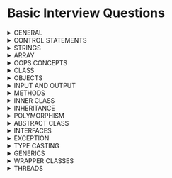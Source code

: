 # Basic Interview Questions

<details>
<summary> GENERAL </summary>

1. Is java case-sensitive language ? <br>
A. No

2. Is java, pass by value or pass by reference ? can you prove it ? <br>
A. It is pass by value. Yes, use swapping program

3. What is the JVM execution flow ? <br>
A. Statics - initializers, variables, methods <br>
   instance - initializers, variables, methods <br>
   then local variables
   
4. How to compile and execute code in java ? <br>
A. use javac for code compilaion and conversion then java for running

5. Can we run any statement without main() ? <br>
A. Yes, static initilzers, static methods

6. what will happen if i call main() inside main() method ? <br>
A. It is recurrsively call itself and run out of memory. heap space

7. What is unicode system ? why two bytes are allocated for each character ? <br>
A. It is system to encoding standard which gives unique number for each character and it requires only byte. <br>
Two bytes are allocated to support other languages
 
8. Can any class be specified as datatype ? For instance 'String' class <br>
A. Yes, all classes are specified as user defined datatype

9. Default datatype for non-fractional numbers & fractional ones ? <br>
A. non-factional - Integer, fractional - Double

10. How datatypes declaration transited from java-8 to java-11 and above ? <br>
A. 'var' keyword is used for representing the datatype reference which will decided at runtime

11. Can you explain with example between operators '|' and '||' ? <br>
A. true & false & true - false [third expression will also evaluated] <br>
   &nbsp;&nbsp;&nbsp; true && false && true - false [third expression is not evaluated due to short circuit]

12. What is ternary operator ? when to use ? any advantage ? <br>
A. Special operator to evaluate expression on condition to produce result [similiar to if/else] <br>
   **Advantage**: Increase code readability <br>
   Example: (a > b) ? a : b; 

13. What is instanceOf operator ? When to use ? any advantage ? <br>
A. instanceOf is special operator which checks object to specific class type <br>
   It is generally used when classes are under inheritance to prevent 'ClassCastException' <br>
   Example: obj instanceOf MyClass

14. What decides the execution flow of expression ? <br>
A. BODMAS rule

15. Can we invoke garbage collector ? <br>
A.  Yes, but when it actually initiates process is not known <br>
    It can be done using System.gc() (OR) Runtime.getRuntime().gc()

16. What are packages and libraries ? <br>
A.  Combining group of similar functionality is called package <br>
    Combining group of similar packages is called library <br>

17. What is the use of import statement, if we can directly use at variable level ? <br>
A.  Its the central area of class where we can define once and use anywhere inside class

18. What is api document ? <br>
A.  It is a reference manual that has all of the information you need to work with the API

19. What is Classpath ? How do you define it ? How is it useful ? <br>
A.  The classpath is an environment variable that specifies the locations where the Java compiler and Java Virtual Machine (JVM) should search for class files and other resources

20. What is JAR file ? How is it different from zip file ? <br>
A.  Compressed version of the code which is readily executable

</details>
<details>
<summary> CONTROL STATEMENTS </summary>

1. what are statements and loops ? <br>
A. Statements executes single execution code [top to bottom] but loops to recurrsively iterates the same execution code <br>
   &nbsp;&nbsp;&nbsp; Statements: if-else, switch, break, continue, return
   &nbsp;&nbsp;&nbsp;      Loops: do-while, while, for, for-each

2. Difference between while and do-while loop ? <br>
A. do-while executes once irrespective of condition where as while adheres to condition. <br>
while is considered as more efficient <br>
   Scenarios: do-while is useful for Menu-Driven Programs, password entry whereas while is Event Handling, Continous monitoring
   
3. How would you write infinite for-loop, while & do-while loop, where are they useful ? <br>
A. for (;;), while(true), do {} while(true) <br>
   Scenarios: In cases where you want to continuesly monitor something use while and do-while

4. What will happen if i run continues loop basically infinite loop ? <br>
A. Heap will run out of memory and out of memory error will come

5. In which cases for loop with indexes are useful ? <br>
A. Generally, when you want to toggle the data with indexes say alternate numbers, every three number of array etc..

6. Give me usecase where we use switch statement ? <br>
A. Switch cases are specifically useful when you want to pre-define values <br>
   &nbsp;&nbsp;&nbsp; Example: bank interest rates, transaction charges, currency values

7. Difference between return and system.exit() ? <br>
A. Generally, return just gracefully terminates the execution but still allows caller method to execute <br>
   &nbsp;&nbsp;&nbsp; whereas system.exit stops the execution either normal [System.exit(0)] or abnormal way [System.exit(1)]

8. In which case finally block executes, if the statements are called before them ? <br>
A. Even if method returns the values, still finally block will be called <br>
   &nbsp;&nbsp;&nbsp; whereas system.exit stops the execution and finally block wont be executed

9. How many ways can we terminate the program ? <br>
A. Currently, there are many ways we can terminate the program <br>
> Graceful way
  - return
  - System.exit(0)
> Abnormal way
  - System.exit(1)
  - Recurrsion
  - Deadlock
  - Sleep infinitely

</details>
<details>
<summary> STRINGS </summary>

1. Is String a class (OR) datatype ? <br>
A. String is a class and all classes are datatype [user-defined datatype]

2. What are the ways in which we you can create string ? <br>
A. It can created as literal, new object, new object(char array), new String(StringBuffer), new String(StringBuildr), toString()

3. How are string stored in below java-8 and after java-8 ? <br>
A. Java-8 before, string literal are stored in String Constant Pool inside Heap, string objects in heap <br>
   Java-8 after, string are stored inside Heap

4. If we dont reference a string, will its value change ? <br>
A. No, because they are immutable

5. What is the danger of String Constant Pool ? <br>
A. String Constant Pool data is not controlled by programmer and lives long. If hacker gain access, its dangerous

6. String class is immutable, are object too immutable ? <br>
A. Obviously, yes

7. What advantage do we get from String being immutable ? <br>
A. Sharing resource

8. How would you search a string from list ? <br>
A. Linear Search, Binary Search etc..

9. How would you modify the content of String ? <br>
A. Either using String Buffer / String Builder

10. Can you explain difference between String Builder and String Buffer ? <br>
A.  String Builder - not synchronized, fast, single-threaded <br>
    String Buffer - synchronized, slow, multi-threaded

11. How to create String Buffer / String Builder ? <br>
A.  It can be created with default constructor or constructor with String args

12. Does String Buffer / String Builder required reference for update ? <br>
A.  No, they are mutable and internally updated

13. Difference between String and String Buffer / String Builder ? <br>
A.  String are immutable objects whereas String Builder / String Buffer are mutable in nature <br>
    String and StringBuffer are thread-safe where as StringBuilder is not <br>
    String can be created many ways whereas String Buffer / String Builder are created using string only

</details>
<details>
<summary> ARRAY </summary>

1. What is array ? <br>
A. array is collection of elements

2. Will array contains same datatype or different type elements ?  <br>
A. same datatype only

3. Where are arrays contents are stored ? <br>
A. Generally, arrays are stored on dynamic memory of heap

4. What are array types ? <br>
A. Arrays are categorized based on dimensions. 1D, 2D, 3D...

5. How many ways can you create arrays ? <br>
A. Arrays can be created using literal or array objects <br>

6. Can we interchange square brackets while declaring arrays ? <br>
A. Yes. int[] arr; (OR) int arr[];

7. What is 2D array ? How to create it <br>
A. It is two dimensional array which is used storing the data <br>
   It is created same way as 1D array

8. What is Jagged Arrays ? Rules to create ? <br>
A. Arrays with variable size but works in multi-dimesional array <br>
   Rules: They are created with initial length

9. Can we change the contents of array even if is marked as final ? <br>
A. Yes, as they are mutable in nature

10. Can i create array in array ? <br>
A.  Yes

11. Can we interchange static & void in main method ? <br>
A.  Yes

12. Can we create main() method of my own ? <br>
A.  Yes

13. Can we call main() method of class from another ? <br>
A.  Yes

14. How are command-line args are read ? <br>
A.  Strings

15. How are escape big string in command-line args ? <br>
A.  Put it inside the quotes

16. Difference between Procedure based vs Object Oriented based approach ? <br>
A.  Procedure based approach hard to understand, increases complexity <br>
    Object Oriented based approach opposite of it also it provides reusability

17. Difference between Object based vs Object Oriented based approach ? <br>
A.  Object based approach similar to Object oriented but it doesnt support inheritance <br>
    Object based - javascript, vbscript <br>
    Object oriented - java, c++

</details>
<details>
<summary> OOPS CONCEPTS </summary>

1. Explain OOPS concepts ? Give some real world example ?
A. Class/Objects <br>
   Encapsulation <br>
   Abstraction <br>
   Inheritance <br>
   Polymorphism <br>

2. Difference between class and object ? where are they stored ? Give Example. <br>
A. Class defines model for objects and it physically doesnt not exists <br>
   whereas object is instance of class <br>
   Class is store in method area whereas objects are stored on heap memory of jvm <br>
   Example: Class - Car, Object - Maruti, Benz etc..

3. Explain Encapsulation ? Advantage ? Example <br>
A. Encapsulation is process of wrapping up variables and methods and securing the data <br>
   variables are marked 'private' and methods as 'public' <br>
   Example - class <br>
   **Advantages**: Security, Reusability of variables, Validation can be placed
    
4. Explain Abstraction ? Advantage ? Example <br>
A. Abstraction is process of hiding the details <br>
   create a method which expose only required details. Say employee basic info but database may contain additional info <br>
   Example - interface <br>
   **Advantages**: Security

5. Explain Inheritance ? Advantage ? Example <br>
A. Inheritance is process of accessing the features <br>
   just extend to class or implement an interface <br>
   Example - King of the kingdom <br>
   **Advantages**: Reusability, Extensibility

6. Explain Polymorphism ? Advantage ? Example <br>
A. Polymorphism is process which means many forms <br>
   method with different arguments or method with same arguments but different types <br>
   Example - Human Beings <br>
   **Advantages**: Flexibility

</details>
<details>
<summary> CLASS </summary>

1. What is hashcode ? How is it useful ? algo used for designing it ? <br>
A. Hashcode is unique hexadecimal representation address of the object <br>
   It is used as key/Id in many cases <br>
   Algo used for hascode can use either HashMap, HashSet or HashTable

2. If i create custom class 'Test' with one variable 'name' & if i create object of it, what will be name value ? <br>
A. It will be 'null' [Defaults will be set for each datatype]

3. What are different memory sections in JVM where object content is stored.? <br> 
A. Stack - local variables, method calls, references to object on heap <br>
   Heap - stores objects and dynamic memory <br>
   Metaspace - metadata of the class

4. Are the object of custom class mutable in nature ? <br>
A. Yes, they are designed for that reason only

5. Can we share objects over the network ? <br>
A. Yes but it must be in the form of bytes [Serialization / Deserialization]

6. What are access specifiers ? Explain its types ? relevance of each of it ? <br>
A. As name suggests, access specifiers are used to provide access to its members & methods of the class <br>
   public - can be accessed from anywhere <br>
   private - can be accessed only within the class <br>
   default - can be accessed only within the package <br>
   **protected** - can be access within and outside package but must be under inheritance <br>

7. Explain constructors ? Types ? Invoked ? <br>
A. They are special method without any return type and used for initializing the object <br>
   **Types**: default & parameterized constructor <br>
   They can be invoked either while creating the object using 'new' keyword <br>
   or it can be invoked via inheritance using 'extends' keyword

8. Advantages of contructors ? <br>
A. Validation, Initialization

9. When is constructor called before or after creation of object? <br>
A. Basically, it is called during the process of creation

10. What is constructor overloading ? <br>
A.  It is the process of creating method with same name but different arguments

11. What is constructor chaining ? <br>
A.  It is the process of chaining the constructor on initilization generally via inheritance

12. Can we return from a constructor ? <br>
A.  Yes, but without any value

13. Is it necessary to define no-args constructor when defining parameterized constructor ? <br>
A.  Yes

14. Difference between default and parameterized constructor ? <br>
A.  default constructor - automatically added by jvm, no args, always one construtor, sets defaults <br>
    parameterzied constructor - must be explicitly defined, some args, multiple constructors, sets provided values <br>

15. Difference between default and no-args constructor ? <br>
A.  default constructor - automatically added by jvm <br>
    no-args constructor - must be explicitly defined, generally used in conjunction with parameterized constructor <br>

16. Difference between constructor and method ? <br>
A.  Constructor - automatically added by jvm / explictly added, used during object construction, same name as class, no return type, no concept of static / non-static<br>
    Method - must be explicitly defined, used after object is constructed, name can be same name or different from class, it can return values, can be static/non-static in nature <br>
  
</details>

<details>
<summary> OBJECTS </summary>

1. Who is the parent of all class ? <br>
A. Object class

2. Important Methods of object class ? <br>
A. equals() - used for matching the content of objects <br>
   hashcode() - generated unique hexadecimal number as reference<br>
   wait() - used for locking the object till it is unlocked by nofity() or notifyAll() <br>
   notify() - used for unlocking the object by sending signal to object <br>
   notifyAll() - used for unlocking the objects by sending signal to objects  <br>
   clone() - used for cloning the objects <br>
   finalize - used for garbage collection <br>
   toString() - convert object to string <br>

3. How many ways can we create an object ? <br>
A. It can be done in following ways
   - Using 'new' keyword
   - Factory classes
   - Cloning
   - Reflection
   - Class.forName()

4. What is Cloning ? How is it useful ? Types ? <br>
A. It the process of creating a new object by copying contents from another object <br>
   It gives resuability of object & reduces developer effort <br>
   Types: Shallow & Deep Copy

6. Difference between shallow and deep copy cloning ? <br>
A. shallow copy is the process of cloning the object where modifications are accepted between cloned and actual object. <br>
   whereas it is opposite for deep copy
   shallow copy uses default clone() method whereas for deep copy we need custom implementation

7. Tell me the contract between hashcode() and equals() method ? <br>
A. If two objects are equal through equals() method, then there hashcode must be same <br>
   If two objects are not equal through equals() method, then there hashcode can be same or different <br>

8. When does hash collision occur ? Resolution ? <br>
A. Generally, when hashcode() method is not properly overridden (OR) same hash values generated for all objects <br>
   Make sure hashcode is properly overridden to produce unique keys

9. Can you explain where to use '==' vs .equals() method ? <br>
A. '==' is mainly used for address comparaision [literals]. useful in case of literals [numbers, characters] <br>
   &nbsp;&nbsp;&nbsp;.equals() is mainly used for value comparision [objects]. useful for any class objects [strings]

</details>

<details>
<summary> INPUT AND OUTPUT </summary>

1. Which class is used for input/output streams ? <br>
A. System.in, System.out, System.err

2. Do you know buffered reader, if yes, why it is used in conjunction with InputStream Reader/ Writer ? <br>
A. Basically, it buffers the input data for efficient reading / writing

3. How many ways can you read input from keyboard ? <br>
A. It can be done using InputStreamReader & Scanner

4. What kind of exception is throwing by Input / Output streams ? <br>
A. IOException - It is checked exception

5. How many ways can you read a character from keyboard ? <br>
A. It can be read using buffered reader or scanner <br>
   Buffered Reader - using read() or readLine().charAt(0) <br>
   Scanner - using next().charAt(0) or nextLine().charAt(0) <br>

6. What is the problem when we use read() followed by readLine().charAt(0) ? <br>
A. read() only takes single character and rest of the character will be pushed to readLine() which is incorrect <br>
   Solution - just use readLine().charAt(0) (OR) bufferedReader.skip(2)

7. What is the problem when we use next().charAt(0) followed by nextLine().charAt(0) ? <br>
A. same problem as read() and readLine() of buffer reader

8. How many ways can you read a characters (OR) string from keyboard ? <br>
A. It can be read using buffered reader or scanner <br>
   Buffered Reader - using readLine() <br>
   Scanner - using nextLine() <br>

9. How many ways can you read numbers from keyboard ? <br>
A. It can be read using buffered reader or scanner <br>
   Buffered Reader - using read() (OR) readLine() in conjuction with wrapper class parse methods <br>
   Scanner - using nextInt() (OR) nextFloat() (OR) nextDouble() and so on.. <br>

10. How many ways can we split string and read the inputs ? <br>
A.  It can be done using 'split()' method of String (OR) use StringTokenizer class

11. Difference between StringTokenizer and String.split() ? which is efficient <br>
A.  StringTokenizer - legacy class, less efficient for single delimiter, doesnt return empty tokens <br>
    split()         - method of string, highly efficient w.r.t delimiters, returns empty tokens

12. How can you format the string output ? <br>
A.  It can be done using String.format() (OR) System.out.printf() 

</details>
<details>
<summary> METHODS </summary>

1. what are instance methods ? How are they called ? where are they stored ? Example <br>
A. They are object methods which are called after object is created <br>
   They are called generally with instance only <br>
   They are stored in heap area of jvm
   Example: setters and getters

2. what are static methods ? How are they called ? where are they stored ? Example <br>
A. They are class methods which are called even before any object is created <br>
   They are called generally with Classname or even instance [interally it resovles to classname] <br>
   They are stored in method area of jvm
   Example: Class.forName("test"), Class.getInstance() etc. <br>

3. Can we access non-static variable in static method ? <br>
A. No

4. Can we access static variable in non-static method ? <br>
A. Yes

5. Where do we use local variables ? Advantage ? <br>
A. Any variables used inside method are local variables, very useful incase of threading 

6. What is shadowing ? <br>
A. It is the practice of using variables in overlapping scopes with the same name

7. Explain the relevance of 'this' ? <br>
A. It is used for referrning the object members. It can be constructor, variable and methods <br>
   It's scope applicable within the class [basically object]

8. Recurrsion ? Adv/disadv ? <br>
A. A function which calls itself <br>
   Adv - Fast execution, less code <br>
   Disadv - If not implemented successfully, it will result in out of memory error

9. What are factory methods ? pattern ? Adv/disadv ?
A. Method used for creating objects by providing class name. <br>
   It uses factory design pattern <br>
   It compares the classname and creates object with new instance <br>
   Adv: one place to create all objects

10. How to define varaible arguments to methods ? rules ? Example <br>
A.  To replace multiple overloaded methods we can use variable arguments <br>
    It can be defined with ... and must be the last argument of the method <br>
    Example: sum of 2'S, 3's, 4's numbers

11. If method return value, is it necessary to consume / read ? <br>
A.  Not necessary

</details>
<details>
<summary> INNER CLASS </summary>

1. What is object graph ? <br>
A. It is the representation of how objects are connected to each other

2. When should we use inner class ? what are adv ? <br>
A. In case we some implmentation to be secured, we can put it in inner class. <br>
   Example: interest of loans

3. Anonymous inner class vs inner class ? <br>
A. Inner classes with have name whereas anonymous wont.  

</details>
<details>
<summary> INHERITANCE </summary>

1. What is the parent of all class either via instance or inheritance way [super] ? <br>
A. Object class

2. Why java doesnt use much of interitance even when it provides reusability ? <br>
A. Code complexity, Readability 

3. Which keywords signifies the class / interface are in inheritance ? <br>
A. extends / implements at class / interface level and super in constructor level 

4. Where can we use 'super' of ? what all can it access ? <br>
A. super is used specially in case of inheritance, it can be access members and constructors

5. What is constructor chaining ? How does it works ? <br>
A. It is the process of chaining all the classes which are under inheritance and it works wth 'super' of call

6. Is there any access specifier designed for inheritance ? <br>
A. Yes, protected

7. Types of inheritance ? Which java supports ? <br>
A. single and multple. java supports single inheritance

8. what is multiple inheritance issue ? why java doesnt support ?
A. It is also called diamond problem of death. It causes confusion on which method to pick and execute <br>
   It add complexity and effects readability

9. Inside constructor, can we have super and this ? what rules are followed ? <br>
A. No, we cannot have both. Rule is to have only one of these and it must be first line of constructor

10. Can i prevent a class from creating object / preventing inheritance ? <br>
A.  Yes, if class has private constructor

</details>
<details>
<summary> POLYMORPHISM </summary>

1. Difference between coercion and conversion ? <br>
A. Automatic conversion between different datatype done by compiler is called coercion <br>
whereas explicit conversion of datatype done using cast operator by coder is called conversion

2. Explain polymorphism ? Types ? Example ? <br>
A. Polymorphism - many forms, variables and methods acts different on different methods <br>
   Types - static and dynamic <br>
   static - The process in which compiler knows the method to execute at compile time [Method Overloading]. <br>
   Example: Fees of bank <br>
   dynamic - The process in which compiler doesnt know the method to execute at compile time,  <br>
   hence it decided at runtime by jvm based on object [Method Overriding]. <br>
   Example - Interest of bank

4. Explain Method Overloading ? Usage ? Example ? <br>
A. It is the process in which multiple methods with same class name but different method signatures <br>
   It may vary by number of args, order of args or datatype of args <br>
   It is mainly used with in the class and used for enhancing the functionality <br>
   Example: skills improvement by employee

5. Explain Method Overriding ? Usage ? Example ? <br>
A. It is the process in which multiple classes with same method name and same method signatures ? <br>
   It must have exact same method signature and is applicable via inheritance <br>
   It is mainly used with in the class and used for enhancing the functionality <br>
   Example: learning different language

6. What can we implement with polymorphism either with static (OR) final (OR) private methods ? <br>
A. Only method overloading 

7. How to make a class immutable ? Adv/dis <br>
A. Make class as final, variable as private and instantitate with constructor and expose getter methods <br>
   throw exception from clone and collections must be copied and then sent <br>
   Adv - security, sharable

</details>
<details>
<summary> ABSTRACT CLASS </summary>

1. Can you explain where can we use abstract class ? Example ? <br>
A. It must be used where new features needs to be added keeping other features intact <br>
   Example: Banking interest on loans

2. Is there any memory allocated for abstract class ? <br>
A. No

3. Can i mark class as 'abstract' even if it doesnt contain abstract methods ? <br>
A. Yes

4. Lets say i create abstract method in concrete class, what changes do i need to make ? <br>
A. Mark the class as abstract

5. Can i create object of abstract class ? <br>
A. No, but it can be used along as anonymous object

6. If i cannot create instance of abstract class, can i access instance methods of it ? <br>
A. Yes, it is possible via Inheritance

7. Can i create protected variable inside abstract class ? <br>
A. Yes, it works well specially it class is accessed via inheritance

8. Why abstract and final doesnt work together ? <br>
A. Abstract requires inheritance whereas final opposes inheritance. Both are opposite in nature

</details>
<details>
<summary> INTERFACES </summary>

1. In case of interface, why methods are public abstract and variables are public static final ? <br>
A. Interface were designed to provide the methods on 'what to do' so methods are abstract in nature <br>
   whereas variables as constants because there is no object so instance variables are eliminated, <br>
   so it can be only accessed statically but things are different in java-8 and above

2. What are marker interface ? what is the use ? Example ? <br>
A. Interfaces with no abstract methods. <br>
   They are useful in specifying compiler that this functionality is applicable <br>
   Example: Clonable, Serializable [But to implement we need to override object methods like clone and serial id]

3. What are functional interface ? what is the use ? Example ? <br> 
A. Interface with single abstract method. <br>
   They are useful in single functionality. It slightly differs in java-8 <br> 
   Example: Runnable, Callable, Comparator, Comparable etc..

4. Can we create object of interface ? <br>
A. No, but it can be done via annonymous inner class

5. What problems is there w.r.t inheritance ? <br>
A. Multiple inheritance

6. How is multiple inheritance resolved ? <br>
A. Interfaces, as they dont provide implementation

7. How is achieve callbacks in java ? <br>
A. Interfaces

8. Difference between classes and interfaces ? <br>
A. classes works both with instance and inheritence way where as interfaces works in inheritance way <br>
   class can extend only one class but multiple interfaces whereas interfaces can extend multiple interfaces <br>
   classes are used to specify 'how to do' whereas interfaces are used to specify 'what to do' <br>
   classes can specify all kinds of methods and variables where as interfaces can only specify methods as abstract
   and variables as constants

9. Can we create a class inside interface ? <br>
A. Yes

10. Can we pass interface reference in methods ? which object does it hold ? <br>
A. Yes, whichever is assigned to it before method call

11. How are interfaces stored after compilation ? <br>
A.  They are stored as .class file only

</details>
<details>
<summary> EXCEPTION </summary>

1. What are Exceptions ? How do you handle it ? <br>
A. Exceptions are abnormal conditions which alters the flow of execution. <br>
   It can be handled with try-catch-finally

2. Difference between compile time vs runtime exceptions ?
A. Exceptions managed by compiler are compile time exception <br>
   whereas exception managed by jvm is called runtime exceptions <br>
   compile time exceptions are enforces method to handle either by try-catch or by throwing <br>
   No such rules for runtime exceptions

3. Difference between error and exceptions <br>
A. Error are irrecoverable conditions and must not be handled. Example: OutOfMemoryError, StackOverflowError <br>
   whereas exceptions are recoverable and must be handled. Example: IOException, NullPointerException <br>

4. Can we handle errors ? If yes, why dont we handle ?
A. Yes, we can but not recommended. <br>
   They are not handled because they are system related issues not program related

5. Which the parent class of all exceptions ? parent of Throwable ? <br>
A. Parent of all exception class is '**Throwable**', parent of throwable is '**Object**' class

6. How do you perform exception handling ? <br>
A. It is generally done using try-catch-finally

7. In case we dont handle exception, how does main method display exception occurred ? <br>
A. Every main method inheritly has exception handling done by JVM. JVM manages exception objects

8. Can we write single catch block and handle multiple exceptions ? <br>
A. Yes, using pipe (|) operator

9. Can we write try without catch block ? <br>
A. Yes, either with finally or use try-with-resources

10. In case developer doesnt want to handle exception, what can he do ? <br>
A.  We can throw the exception mainly checked ones. [We can even throw unchecked exceptions]

11. What are the steps to create custom exceptions ? <br>
A.  Extending to the Exception class <br>
    specify the constructors with arguments else we can't use them

12. Can we throw an exception either thrown from method or create new one ?
A.  Yes, we can throw any exception using 'throw' clause

13. Can we rethrow an exception ? if Yes, what is adv / disadv ? <br>
A.  Yes, but not useful 

14. Can you explain rules for defining the exceptions ?
A.  Make sure all custom exceptions derive from Exceptions class <br>
    Order of exceptions must be from low to high <br>
    
</details>
<details>
<summary>TYPE CASTING</summary>

1. What is type casting ? what is cast operator ? <br>
A. It is process of changing the datatype <br>
   cast operator is used for performing type casting

2. Where can i use type casting ? <br>
A. It is generally used from coverting the dataypes between primitive and reference types

3. What are different types of datatypes ? <br>
A. Primitive and Reference datatypes

4. What is widening and Narrowing ? Example <br>
A. Widening is the process of promoting the object to higher types & is done by compiler. Example - int i = 100;
   Narrowing is the process of demoting the object to lower types & is done by user explicitly. Example - int i = (int) 100.12;

5. What is implicit vs explicit casting ? <br>
A. Automatic casting done by compiler is called implicit casting <br>
   Explicit casting done by the user is called explicit casting <br>
   Explicit casting is error prone where as implicit is not

6. How do you perform primitive casting ? <br>
A. Casting which is between the primitives and its classes

7. How do you perform reference casting ? <br>
A. Casting which is between the classes which are under inheritance

8. What is generalization vs specialization ? <br>
A. Generalization is the process of promoting the classes to higher types <br>
   specialization is the process of promoting the classes to lower types providiing specific functionality

9. Where does narrowing fail ? <br>
A. Narrowing fails in case both reference and object are of parent type and then you demote to subtype

</details>

<details>
<summary> GENERICS </summary>

1. What do you understand by term 'generics' ? where all can we apply ? <br>
A. generics meaning support all types. It is the process of making the class or variable or method, type-safe in nature <br>
   It can be applied on interface, class, method or variable

2. What is generic class / generic method / generic interface.? Explain with example.? <br>
A. Class / methods / interface with support all datatypes except primitives. Make sure they are type-safe <br>
   HumanBeing is generic class and each human becomes specific version
   
3. What is generic type.? <br>
A. It represents a class or interface that is type-safe. It can act upon any datatype

4. What is Erasure.? Any example <br>
A. Creating non-generic version of generic type by java compiler

5. Can we create object of generic class.? <br>
A. No, Generic object creation is not allowed

6. How can generics be applied in java objects.? <br>
A. It is possible because generic types are defined as subtype of object class

7. Any limitations of generic been applied in objects ? <br>
A. Yes, primitives are not supported  

</details>

<details>
<summary> WRAPPER CLASSES </summary>

1. What are wrapper class ? Explaing with usecase ? <br>
A. The classes created for coverting primitives to objects <br>
   They are part of java.lang package <br>
   They are very useful as java deals with objects and it is required while transporting data over network 

2. Are wrapper classes final by nature ? <br>
A. Yes

3. Explain about primitive types and its counter wrapper classes ? <br>
A. byte -> Byte, short -> Short, int -> Integer, long -> Long <br>
   float -> Float, double -> Double <br>
   char -> Chracter <br>
   boolean -> Boolean <br>

4. Which is the parent of all the number classes ? <br>
A. Number class [abstract class]

5. What is Number class ? Tell about its methods ? <br>
A. In order to represent numbers including fractions, number class was created <br>
   Methods <br>
   byteValue(), intValue(), shortValue(), longValue(), floatValue(), doubleValue()

6. Which is better to use for API models ? primitives or wrapper class ? <br>
A. For Api Models, its always good to use wrapper classes as primitives cannot be assigned to missing value

7. What is Character class ? Tell me about the methods ? <br>
A. The counter part for primitive type character <br>
   Methods <br>
   charValue(), compareTo(Character obj), toString(), valueOf(char ch) <br>
   isDigit(char ch), isLetter(char ch), isDigitOrLetter(char ch), isSpaceBar(char ch), isWhiteSpace(char ch),
   isUpperCase(char ch), isLowerCase(char ch) <br>
   toUpperCase(char ch), toLowerCase(char ch)

8. How to convert wrapper class object back to primitive type ? <br>
A. If String, convert using parseXXX method and if number, use XXXValue <br>
   XXX -> can be any primitive type

9. Which wrapper class has only one constructor ? <br>
A. Character Class

10. What are the problems with character class ? <br>
A.  It can be assigned to both character or its associated number. while converting this can create issues

11. What is the relevance of Math class ? <br>
A.  All the mathematical operations are present here. use this as utility

12. What happens when we use Integer i = 10 ? Explain the process ? <br>
A.  When any int value is assigned to wrapper class. Internally it is converted to object using internal cache <br>
    Internal cache works well between byte range. If it goes beyond it, results wont be correct

</details>

<details>
<summary> THREADS </summary>

1. Tell me about theads ? where to use ? adv/dis ? <br>
A. It is seperate path of executing the group of statements <br>
   It is useful in UI responsiveness, web servers, database interaction, data processing <br>
   Advantage:  for faster execution, improving performance, effective utilization of resources, producer-consumer Problem <br>
   Disadavantge: More memory, deadlocks, sync issues

2. Can you explain the Thread content when called using Thread.currentThread() ? <br>
A. It contains three main components. Thread contains [Thread Name, Thread Priority, Thread Group] <br>
   - Thread Name: Name of the thread, if not provided, system will assign it
   - Thread priority: Priority of thread for jvm to execute
   - Thread Group: Group in which threads are present, it can contain many threads

3. Which thread is run by default by java program or main function ? Explain properly ? <br>
A. Every program has a default thread called main thread which is managed by JVM <br>
   Main thread will have its own stack and local variables <br>
   It be specified like this [main, 5, main] --> Thread and group name will be main and priority will be 5

4. Difference between single tasking and multi tasking ?
A. single tasking is a process where it executes one task at a time and goes in sequencial manner <br>
   whereas multi tasking is a process where it executes multiple task at a time and goes in parallel manner <br>
   single tasking is time consuming and does not utilize system resources properly <br>
   whereas multi tasking is time efficient and utilize the system resources properly <br>
   
5. What is CPU intensive vs IO intensive Task ? what to use when ? <br>
A. CPU Intensive Task: A task that requires a lot of computation and uses the CPU heavily. <br>
   Use Cases: Image/video processing, Scientific simulations, Cryptographic calculations, Machine learning model training,      Data compression/encryption <br>

   IO Intensive Task: A task that spends more time waiting for input/output operations than doing computation <br>
   Use Cases: Reading/writing files to disk, Accessing databases, Network communication (APIs, downloading files), Logging      or interacting with hardware

6. Difference between process and threads ? <br>
A. Process is an independent program in execution whereas Thread is a lightweight unit of a process <br>
   - Process has its own memory space (heap, stack) whereas Thread shares memory with other threads in the same process <br>
   - Process is isolated from other processes	whereas threads are Not isolated – threads can affect each other
   - Process communication is Inter-process Communication (IPC), slower whereas threads uses shared memory – fast but risky (race conditions)
  - Process Creation Overhead Higher (needs separate memory, resources) whereas threads overhead is Lower (shares context with parent process)
  - Process crash affects only that process	whereas Thread crash can affect the whole process (all threads)
  - Process run separate applications/tasks whereas Thread	run parts of the same task concurrently

7. How to create threads ? <br>
- It can be created in following ways
  - extends Thread class [NOT RECOMMENDED]
  - implements Runnable interface [RECOMMENDED]
  - implements Callable interface [RECOMMENDED]
  - Executor service [RECOMMENDED]

8. How to run a threads ? Can i run the thread using thread.run() ? <br>
A. It can be run using start() method of thread. <br>
   start() - It creates thread which has its own stack and has its own local variables.
   run() - must not be used as it execution runs in same thread

9. Can i start a thread again ? <br>
A. No, It will throw InterruptedException

10. How to pass variables to threads ? <br>
A.  Via Constructor

11. Can i stop a thread ? <br>
A.  Yes, but not recommended [In case you want to stop, stop using flags not using Thread.stop()]

12. Thread vs Process ? Explain <br>
A.  Thread is used for performing a single task whereas process contains serveral tasks and needs serveral threads <br>
    Threads are lighweight in nature whereas processes are heavier as it requires more cpu and memory <br>
    Example: Process: Payment, Task: check payment mode, deduct from bank account, credit to wallet, process order

13. What exceptions does thread throw ? Do we need to handle ? <br>
A.  Interrupted Exception is thrown by thread methods and yes we need to handle for normal termination

14. Where all memory will be allocated once thread is created ? <br>
A.  Heap, Method Area, Stack

15. Are thread synchronous or Asynchronous in nature ? <br> 
A.  Asynchronous

16. Difference between sleep() and wait() method ? <br>
A.  sleep() is method of Thread class whereas wait() is the method of object class <br>
    sleep() method doesnt required object it just blocks thread whereas wait() requires object hence it needs sync block or method.
    sleep() method doesnt release the lock which is aquired whereas wait() releases the lock if aquired <br>
    sleep() is static method whereas wait() is non-static method <br>
    sleep() pauses for a specific duration whereas wait() waits for notification <br>
    sleep() doesnt required wakeup methods its time based whereas wait() requires wakeup using notify(), notifyAll() <br>
    sleep() is useful in polling or retry logic whereas wait() is useful mainly for Producer-Consumer problem

17. What is race condition ? How does it occur with scenario ?
A.  It is the problem which occurs when multiple threads updates the same shared resource <br>
    Scenario: In bank account, if we perform operations such as deposit or withdrawal at a time, this problem can occur

18. Explain Synchronization process.? Explain with example.? Adv/Disadv
A.  Synchronization in Java is a mechanism used to control the access of multiple threads to shared resources. <br>
    Adv: It sequencializes the thread aquiring shared resource preventing race condition
    DisAdv: Slowers the performance, consumes more memory <br>
    Example: Any distributions like ticket counter, bus counter

19. How many ways can we perform synchronizaton process ? <br>
A.  It can be using sync block (OR) sync method

20. When to use wait(), notify() and notifyAll()
A.  Mainly used for Thread Communication. Must be used in sync block/method <br>
    Example: producer-consumer problem etc..

21. What is mutually exclusive lock ?
A.  When one thread holds the lock and other thread wants to aquire it, they are mutually exclusive in nature. <br>
    (Or) The object is locked mutually on threads. It requires synchronization
     
22. What is deadlock ? How does it occur ? Preventition steps ? Disadvantages ? <br>
A.  Deadlock is a process in which threads lock each other waiting forever, it happens in mutli-threaded enviroment while        threads works with resource with sync block or methods <br>
    It can occur if the two threads waits for each other to release the resource <br>
    Steps: <br>
        - Its generally happens through bad design, it can be corrected at code level <br>
        - Avoid nested locks, unncessary locks & also from thread.join() method <br>
    Disadvantages: <br>
       - It can run the memory out
       - system will hang and slowness can be observerd
 
23. In multi-threaded environment, how will you manipulate strings ?
A.  Use StringBuffer

24. What is deamon threads ? use-case ? how to check if thread is deamon ? <br>
A.  Threads which are not created by user and runs forever. [system threads] <br>
    They are useful for running background process. lets say - updating service package, database service <br>
    isDeamon() of thread method helps in indicating whether it is normal or deamon thread

25. What is Thread group ? Adv/Dis ? How is it represented ? <br>
A.  It is a group of threads where each thread works independently per task and will consume more resources <br>
    It is generally represent with Thread. Thread.currentThread() gives the information <br>
    Adv: <br>
       - We can group different threads into the group. Example: project team <br>
    DisAdv: <br>
       - It may overload consuming more resources and system crashes
    
26. What is Thread Pools ? Adv/Dis ? Use-case ? <br>
A.  It is concept of providing readily available threads for the programmer to use. Internally manages thread                   communication, effective memory utilization <br>
    Adv: Ready made threads are provided, user just need to use it, No need to manage the cycle of threads <br>
    DisAdv: It is possible to have deadlocks, Internal issue w.r.t threads are undetermined <br>
    Use-Case: Animation, Gaming, video processing

27. Tell me about different types of thread pools ? <br>
A.  There are 5 types of pools currently supported
    - Single Thread Pool - It just contains only one thread & executes task sequencially. Example - Any Program
    - Single Scheduled Thread Pool - It contains only one Thread & useful for scheduling **future** tasks. Example - Payment
    - Fixed Thread Pool - It contains fixed number of threads and executes tasks parallely
    - Cached Thread Pool - It contains multiple threads provided and executes tasks and waits till 1min before thrashing                               and then new threads will be created
    - Scheduled Thread Pool - It contains multiple threads provided and executes **future** tasks and waits till 1min                                     before thrashing and then new threads will be created

28. What is Executor Service ? How is it useful ? <br>
A.  It is a framework designed for providing worker threads. It uses **Exeutors** class to create thread pool <br>
    It is useful because it manages the lifecycle of threads <br>

29. What is CPU vs Memeory Intensive Tasks.? <br>
A.  Tasks are divided based on tasks as follows
    - The task which requires more processing power then it is called cpu intensive task. <br>
    Use Process Based Multi=tasking <br>
    Ex: Math calculation
    - The task which requires more memory power then it is called memory intensive task. <br>
    Use Thread Based Multi=tasking <br>
    Ex: Games, Animation 

30. Explain Thread Life Cycle ? <br>
A.  Following are the states of the threads
    - New - When the thread is created but not running state [start() method]
    - Runnable - When the thread is ready to run [yeild(), notify(), notifyAll() method] 
    - Not-Runnable - When the thread is blocked/waited [sleep(), wait(), IO Block method]
    - Terminate - When the thread is killed [stop() method (OR) run method finishes]

31. Types of locks in threads ? Example <br>
A.  **Intrinsic Locks** - Implicit locks which works with single thread under synchronization <br>
    - Object level lock : lock which works on object instance <br>
    - Class level lock : lock which works on class instance <br>

    **Explicit Locks** - Explicit locks which doesnt need synchronization but is alternative to it
    - ReentrantLock : It provides features like fairness policies, interruptible lock acquisition, and the ability to try                         acquiring a lock with a timeout. It is "reentrant" meaning the thread holding the lock can re-acquire                       it without causing a deadlock.
    - ReadWriteLock : It interface provides separate locks for reading and writing. Multiple threads can acquire the read                         lock concurrently but only one thread can aquire write lock
    - StampedLock   : Introduced in Java 8, StampedLock offers three modes: writing, reading, and optimistic reading. It                          provides a more fine-grained control over locking and can offer better performance in read-heavy                            scenarios compared to ReadWriteLock by allowing optimistic reads that don't block writers<br>

    **Synchronization Aids** - While not strictly "locks" in the same sense as the above, these mechanisms also help manage                                concurrency
    - Semaphore: A signaling mechanism that controls access to a limited number of resources. It maintains a count of                        available permits, and threads acquire a permit to access the resource and release it when done.
    - CountDownLatch: A synchronization aid that allows one or more threads to wait until a set of operations being                               performed in other threads completes. It works like a gate that remains closed until a counter                              reaches zero.
    - Cyclic Barrier: A synchronization aid that allows one or more threads to wait until a set of operations being                               performed in other threads completes. similar to countdown latch but threads are reusable.

</details>
